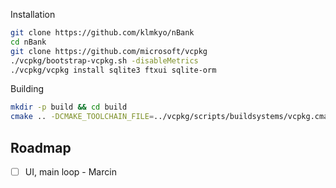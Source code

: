 Installation
```sh
git clone https://github.com/klmkyo/nBank
cd nBank
git clone https://github.com/microsoft/vcpkg
./vcpkg/bootstrap-vcpkg.sh -disableMetrics
./vcpkg/vcpkg install sqlite3 ftxui sqlite-orm
```

Building 
```sh
mkdir -p build && cd build
cmake .. -DCMAKE_TOOLCHAIN_FILE=../vcpkg/scripts/buildsystems/vcpkg.cmake
```

## Roadmap
- [ ] UI, main loop - Marcin